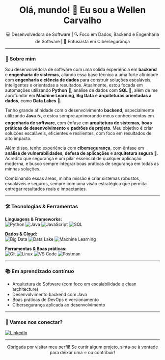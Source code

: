 <h1 align="center">Olá, mundo! 👋 Eu sou a Wellen Carvalho</h1>

<p align="center">
  💻 Desenvolvedora de Software | 🔍 Foco em Dados, Backend e Engenharia de Software | 🔐 Entusiasta em Cibersegurança
</p>

---

### 💼 Sobre mim

Sou desenvolvedora de software com uma sólida experiência em **backend** e **engenharia de sistemas**, aliando essa base técnica a uma forte afinidade com **engenharia e ciência de dados** para construir soluções escaláveis, inteligentes e orientadas a resultados. Atualmente, estou focada em automações utilizando **Python** 🐍, análise de dados com **SQL** 🧠, além de me aprofundar em **Machine Learning**, **Big Data** e **arquiteturas orientadas a dados**, como **Data Lakes** 🌊.

Tenho grande afinidade com o desenvolvimento **backend**, especialmente utilizando **Java** ☕, e estou sempre aprimorando meus conhecimentos em **engenharia de software**, com ênfase em **arquitetura de sistemas**, **boas práticas de desenvolvimento** e **padrões de projeto**. Meu objetivo é criar soluções escaláveis, eficientes e resilientes, com foco em resultados de alto impacto.

Além disso, tenho experiência com **cibersegurança**, com ênfase em **análise de vulnerabilidades**, **defesa de aplicações** e **arquitetura segura** 🔐. Acredito que segurança é um pilar essencial de qualquer aplicação moderna, e busco sempre integrar boas práticas de segurança em todas as minhas soluções.

Combinando essas áreas, minha missão é criar sistemas robustos, escaláveis e seguros, sempre com uma visão estratégica que permita entregar resultados reais e impactantes.

---

### 🛠️ Tecnologias & Ferramentas

**Linguagens & Frameworks:**  
![Python](https://img.shields.io/badge/Python-3776AB?style=flat&logo=python&logoColor=white)
![Java](https://img.shields.io/badge/Java-007396?style=flat&logo=java&logoColor=white)
![JavaScript](https://img.shields.io/badge/JavaScript-F7DF1E?style=flat&logo=javascript&logoColor=black)
![SQL](https://img.shields.io/badge/SQL-4479A1?style=flat&logo=postgresql&logoColor=white)

**Dados & Cloud:**  
![Big Data](https://img.shields.io/badge/Big%20Data-black?style=flat&logo=apache&logoColor=white)
![Data Lake](https://img.shields.io/badge/Data%20Lake-blue?style=flat&logo=databricks&logoColor=white)
![Machine Learning](https://img.shields.io/badge/Machine%20Learning-FF6F00?style=flat&logo=scikit-learn&logoColor=white)

**Ferramentas & Boas práticas:**  
![Git](https://img.shields.io/badge/Git-F05032?style=flat&logo=git&logoColor=white)
![Linux](https://img.shields.io/badge/Linux-FCC624?style=flat&logo=linux&logoColor=black)
![VS Code](https://img.shields.io/badge/VS%20Code-007ACC?style=flat&logo=visual-studio-code&logoColor=white)
![Postman](https://img.shields.io/badge/Postman-FF6C37?style=flat&logo=postman&logoColor=white)


---

### 📚 Em aprendizado contínuo

- Arquitetura de Software (com foco em escalabilidade e clean architecture)
- Desenvolvimento backend com Java
- Boas práticas de DevOps e versionamento
- Cibersegurança aplicada ao desenvolvimento

---

### 🤝 Vamos nos conectar?

[![LinkedIn](https://img.shields.io/badge/LinkedIn-0A66C2?style=flat&logo=linkedin&logoColor=white)](https://www.linkedin.com/in/wellen-carvalho-5804b8160/)

---

<div align="center">
  Obrigada por visitar meu perfil!  
  Se curtir algum projeto, sinta-se à vontade para deixar uma ⭐ ou contribuir!  
</div>
